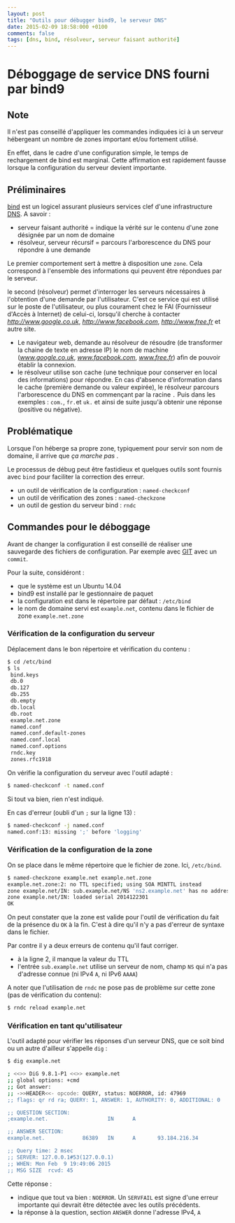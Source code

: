 ```yaml
---
layout: post
title: "Outils pour débugger bind9, le serveur DNS"
date: 2015-02-09 18:58:000 +0100
comments: false
tags: [dns, bind, résolveur, serveur faisant authorité]
---
```


# Déboggage de service DNS fourni par bind9

## Note

Il n'est pas conseillé d'appliquer les commandes indiquées ici à un serveur hébergeant un nombre de zones important et/ou fortement utilisé.

En effet, dans le cadre d'une configuration simple, le temps de rechargement de bind est marginal.
Cette affirmation est rapidement fausse lorsque la configuration du serveur devient importante.

## Préliminaires

[bind](https://www.isc.org/downloads/bind/) est un logicel assurant plusieurs services clef d'une infrastructure [DNS](http://fr.wikipedia.org/wiki/Domain_Name_System).
A savoir :

* serveur faisant authorité = indique la vérité sur le contenu d'une zone désignée par un nom de domaine
* résolveur, serveur récursif = parcours l'arborescence du DNS pour répondre à une demande

Le premier comportement sert à mettre à disposition une `zone`.
Cela correspond à l'ensemble des informations qui peuvent être répondues par le serveur.

le second (résolveur) permet d'interroger les serveurs nécessaires à l'obtention d'une demande par l'utilisateur.
C'est ce service qui est utilisé sur le poste de l'utilisateur, ou plus courament chez le FAI (Fournisseur d'Accès à Internet) de celui-ci, lorsqu'il cherche à contacter _http://www.google.co.uk_, _http://www.facebook.com_, _http://www.free.fr_ et autre site.

  * Le navigateur web, demande au résolveur de résoudre (de transformer la chaine de texte en adresse IP) le nom de machine (_www.google.co.uk_, _www.facebook.com_, _www.free.fr_) afin de pouvoir établir la connexion.
  * le résolveur utilise son cache (une technique pour conserver en local des informations) pour répondre.
    En cas d'absence d'information dans le cache (première demande ou valeur expirée), le résolveur parcours l'arborescence du DNS  en commençant par la racine `.`
    Puis dans les exemples : `com.`, `fr.`et `uk.` et ainsi de suite jusqu'à obtenir une réponse (positive ou négative).

## Problématique

Lorsque l'on héberge sa propre zone, typiquement pour servir son nom de domaine, il arrive que _ça marche pas_ .

Le processus de débug peut être fastidieux et quelques outils sont fournis avec `bind` pour faciliter la correction des erreur.

* un outil de vérification de la configuration : `named-checkconf`
* un outil de vérification des zones : `named-checkzone`
* un outil de gestion du serveur bind : `rndc`

## Commandes pour le déboggage

Avant de changer la configuration il est conseillé de réaliser une sauvegarde des fichiers de configuration.
Par exemple avec [GIT](http://git-scm.com/book/fr/v1) avec un `commit`.

Pour la suite, considéront :

* que le système est un Ubuntu 14.04
* bind9 est installé par le gestionnaire de paquet
* la configuration est dans le répertoire par défaut : `/etc/bind`
* le nom de domaine servi est `example.net`, contenu dans le fichier de zone `example.net.zone`

### Vérification de la configuration du serveur

Déplacement dans le bon répertoire et vérification du contenu :

```bash
$ cd /etc/bind
$ ls
 bind.keys
 db.0
 db.127
 db.255
 db.empty
 db.local
 db.root
 example.net.zone
 named.conf
 named.conf.default-zones
 named.conf.local
 named.conf.options
 rndc.key
 zones.rfc1918
```

On vérifie la configuration du serveur avec l'outil adapté :

```bash
$ named-checkconf -t named.conf
```

Si tout va bien, rien n'est indiqué.

En cas d'erreur (oubli d'un `;` sur la ligne 13) :

```bash
$ named-checkconf -j named.conf
named.conf:13: missing ';' before 'logging'
```

### Vérification de la configuration de la zone

On se place dans le même répertoire que le fichier de zone.
Ici, `/etc/bind`.

```bash
$ named-checkzone example.net example.net.zone 
example.net.zone:2: no TTL specified; using SOA MINTTL instead
zone example.net/IN: sub.example.net/NS 'ns2.example.net' has no address records (A or AAAA)
zone example.net/IN: loaded serial 2014122301
OK
```

On peut constater que la zone est valide pour l'outil de vérification du fait de la présence du `OK` à la fin.
C'est à dire qu'il n'y a pas d'erreur de syntaxe dans le fichier.

Par contre il y a deux erreurs de contenu qu'il faut corriger.

* à la ligne 2, il manque la valeur du TTL
* l'entrée `sub.example.net` utilise un serveur de nom, champ `NS` qui n'a pas d'adresse connue (ni IPv4 `A`, ni IPv6 `AAAA`)

A noter que l'utilisation de `rndc` ne pose pas de problème sur cette zone (pas de vérification du contenu):

```bash
$ rndc reload example.net
```

### Vérification en tant qu'utilisateur

L'outil adapté pour vérifier les réponses d'un serveur DNS, que ce soit bind ou un autre d'ailleur s'appelle `dig` :

```bash
$ dig example.net

; <<>> DiG 9.8.1-P1 <<>> example.net
;; global options: +cmd
;; Got answer:
;; ->>HEADER<<- opcode: QUERY, status: NOERROR, id: 47969
;; flags: qr rd ra; QUERY: 1, ANSWER: 1, AUTHORITY: 0, ADDITIONAL: 0

;; QUESTION SECTION:
;example.net.                   IN      A

;; ANSWER SECTION:
example.net.            86389   IN      A       93.184.216.34

;; Query time: 2 msec
;; SERVER: 127.0.0.1#53(127.0.0.1)
;; WHEN: Mon Feb  9 19:49:06 2015
;; MSG SIZE  rcvd: 45
```

Cette réponse :

* indique que tout va bien : `NOERROR`.
  Un `SERVFAIL` est signe d'une erreur importante qui devrait être détectée avec les outils précédents.
* la réponse à la question, section `ANSWER` donne l'adresse IPv4, `A`  
